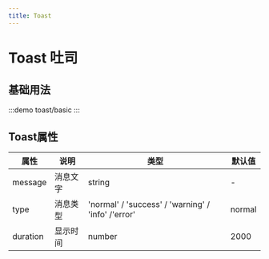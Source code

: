 ```yaml
---
title: Toast
---
```


# Toast 吐司

## 基础用法

:::demo
toast/basic
:::

## Toast属性

| 属性     | 说明     | 类型                                    | 默认值 |
|----------|---------|-----------------------------------------|--------|
| message  | 消息文字 | string                                  | -      |
| type     | 消息类型 |'normal' / 'success' / 'warning' / 'info' /'error' | normal
| duration | 显示时间 | number                                  | 2000   |